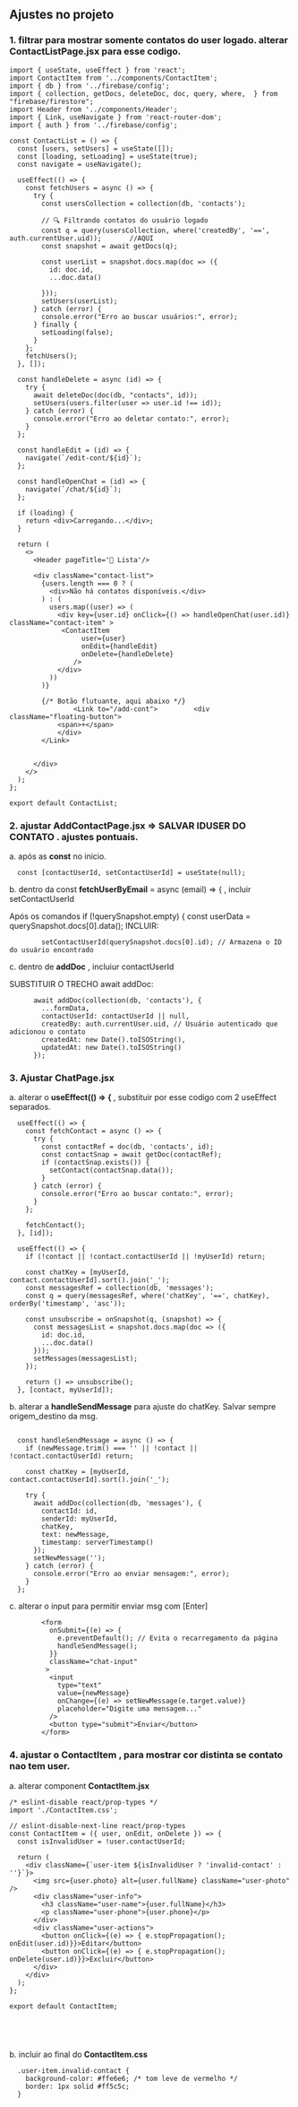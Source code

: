 ## Ajustes no projeto 


### 1. filtrar para mostrar somente contatos do user logado.  alterar **ContactListPage.jsx**  para esse codigo.

```
import { useState, useEffect } from 'react';
import ContactItem from '../components/ContactItem';
import { db } from '../firebase/config';
import { collection, getDocs, deleteDoc, doc, query, where,  } from "firebase/firestore";
import Header from '../components/Header';
import { Link, useNavigate } from 'react-router-dom';
import { auth } from '../firebase/config';

const ContactList = () => {
  const [users, setUsers] = useState([]);
  const [loading, setLoading] = useState(true);
  const navigate = useNavigate();

  useEffect(() => {
    const fetchUsers = async () => {
      try {
        const usersCollection = collection(db, 'contacts');

        // 🔍 Filtrando contatos do usuário logado
        const q = query(usersCollection, where('createdBy', '==', auth.currentUser.uid));       //AQUI 
        const snapshot = await getDocs(q);

        const userList = snapshot.docs.map(doc => ({
          id: doc.id,
          ...doc.data()

        }));
        setUsers(userList);
      } catch (error) {
        console.error("Erro ao buscar usuários:", error);
      } finally {
        setLoading(false);
      }
    };
    fetchUsers();
  }, []);

  const handleDelete = async (id) => {
    try {
      await deleteDoc(doc(db, "contacts", id));
      setUsers(users.filter(user => user.id !== id));
    } catch (error) {
      console.error("Erro ao deletar contato:", error);
    }
  };

  const handleEdit = (id) => {
    navigate(`/edit-cont/${id}`);
  };

  const handleOpenChat = (id) => {
    navigate(`/chat/${id}`);
  };

  if (loading) {
    return <div>Carregando...</div>;
  }

  return (
    <>
      <Header pageTitle='👥 Lista'/>
      
	  <div className="contact-list">
        {users.length === 0 ? (
          <div>Não há contatos disponíveis.</div>
        ) : (
          users.map((user) => (
            <div key={user.id} onClick={() => handleOpenChat(user.id)} className="contact-item" >
             <ContactItem 
                  user={user} 
                  onEdit={handleEdit} 
                  onDelete={handleDelete} 
                />
            </div>
          ))
        )}

		{/* Botão flutuante, aqui abaixo */}
                <Link to="/add-cont">         <div className="floating-button">
			<span>+</span>
			</div>
		</Link>
		

      </div>
    </>
  );
};

export default ContactList;

```


### 2. ajustar   **AddContactPage.jsx**  =>  SALVAR IDUSER DO CONTATO  . ajustes pontuais.

a. após as **const** no inicio. 
```
  const [contactUserId, setContactUserId] = useState(null);
```

b.   dentro da   const **fetchUserByEmail** = async (email) => {  , incluir setContactUserId

Após os comandos 
      if (!querySnapshot.empty) {
        const userData = querySnapshot.docs[0].data();
INCLUIR:
```
        setContactUserId(querySnapshot.docs[0].id); // Armazena o ID do usuário encontrado
```
c.  dentro de **addDoc** , incluiur contactUserId

SUBSTITUIR O TRECHO await addDoc:

```
      await addDoc(collection(db, 'contacts'), {
        ...formData,
        contactUserId: contactUserId || null, 
        createdBy: auth.currentUser.uid, // Usuário autenticado que adicionou o contato
        createdAt: new Date().toISOString(),
        updatedAt: new Date().toISOString()
      });
```


### 3. Ajustar **ChatPage.jsx** 

a. alterar o   **useEffect(() => {**  , substituir por esse codigo com 2 useEffect separados.


```
  useEffect(() => {
    const fetchContact = async () => {
      try {
        const contactRef = doc(db, 'contacts', id);
        const contactSnap = await getDoc(contactRef);
        if (contactSnap.exists()) {
          setContact(contactSnap.data());
        }
      } catch (error) {
        console.error("Erro ao buscar contato:", error);
      }
    };
  
    fetchContact();
  }, [id]);

  useEffect(() => {
    if (!contact || !contact.contactUserId || !myUserId) return;
  
    const chatKey = [myUserId, contact.contactUserId].sort().join('_');
    const messagesRef = collection(db, 'messages');
    const q = query(messagesRef, where('chatKey', '==', chatKey), orderBy('timestamp', 'asc'));
  
    const unsubscribe = onSnapshot(q, (snapshot) => {
      const messagesList = snapshot.docs.map(doc => ({
        id: doc.id,
        ...doc.data()
      }));
      setMessages(messagesList);
    });
  
    return () => unsubscribe();
  }, [contact, myUserId]);
```

b. alterar a **handleSendMessage**  para ajuste do chatKey. Salvar sempre origem_destino da msg.

```
  
  const handleSendMessage = async () => {
    if (newMessage.trim() === '' || !contact || !contact.contactUserId) return;

    const chatKey = [myUserId, contact.contactUserId].sort().join('_');

    try {
      await addDoc(collection(db, 'messages'), {
        contactId: id,
        senderId: myUserId,
        chatKey,
        text: newMessage,
        timestamp: serverTimestamp()
      });
      setNewMessage('');
    } catch (error) {
      console.error("Erro ao enviar mensagem:", error);
    }
  };

```

c.  alterar o input  para permitir enviar msg com [Enter]

```
        <form 
          onSubmit={(e) => {
            e.preventDefault(); // Evita o recarregamento da página
            handleSendMessage();
          }} 
          className="chat-input"
         >
          <input 
            type="text" 
            value={newMessage} 
            onChange={(e) => setNewMessage(e.target.value)} 
            placeholder="Digite uma mensagem..."
          />
          <button type="submit">Enviar</button>
        </form>
```


### 4. ajustar o ContactItem , para mostrar cor distinta se contato nao tem user.

a. alterar component **ContactItem.jsx**
```
/* eslint-disable react/prop-types */
import './ContactItem.css';

// eslint-disable-next-line react/prop-types
const ContactItem = ({ user, onEdit, onDelete }) => {
  const isInvalidUser = !user.contactUserId;

  return (
    <div className={`user-item ${isInvalidUser ? 'invalid-contact' : ''}`}>
      <img src={user.photo} alt={user.fullName} className="user-photo" />
      <div className="user-info">
        <h3 className="user-name">{user.fullName}</h3>
        <p className="user-phone">{user.phone}</p>
      </div>
      <div className="user-actions">
        <button onClick={(e) => { e.stopPropagation(); onEdit(user.id)}}>Editar</button>
        <button onClick={(e) => { e.stopPropagation(); onDelete(user.id)}}>Excluir</button>
      </div>
    </div>
  );
};

export default ContactItem;





```

b. incluir ao final do **ContactItem.css**


```
  .user-item.invalid-contact {
    background-color: #ffe6e6; /* tom leve de vermelho */
    border: 1px solid #ff5c5c;
  }
```
  
